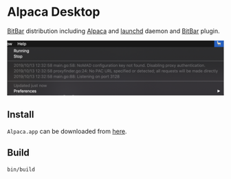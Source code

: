 # Alpaca Desktop

[BitBar][1] distribution including [Alpaca][2] and [launchd][3] daemon and [BitBar][1] plugin.

![Screenshot](docs/screenshot.png)

## Install

`Alpaca.app` can be downloaded from [here][4].

## Build

```
bin/build
```

[1]: https://github.com/matryer/bitbar
[2]: https://github.com/samuong/alpaca
[3]: https://developer.apple.com/library/archive/documentation/MacOSX/Conceptual/BPSystemStartup/Chapters/CreatingLaunchdJobs.html
[4]: https://github.com/jamesmoriarty/alpaca-desktop/releases
